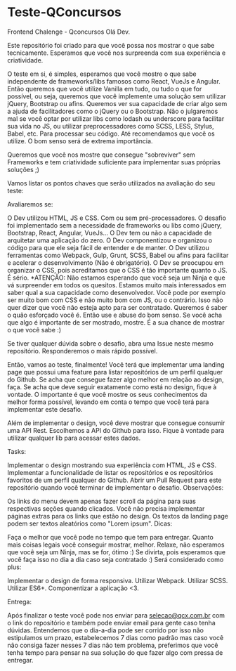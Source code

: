 # Teste-QConcursos

Frontend Chalenge - Qconcursos
Olá Dev.

Este repositório foi criado para que você possa nos mostrar o que sabe tecnicamente. Esperamos que você nos surpreenda com sua experiência e criatividade.

O teste em si, é simples, esperamos que você mostre o que sabe independente de frameworks/libs famosos como React, VueJs e Angular. Então queremos que você utilize Vanilla em tudo, ou tudo o que for possível, ou seja, queremos que você implemente uma solução sem utilizar jQuery, Bootstrap ou afins. Queremos ver sua capacidade de criar algo sem a ajuda de facilitadores como o jQuery ou o Bootstrap. Não o julgaremos mal se você optar por utilizar libs como lodash ou underscore para facilitar sua vida no JS, ou utilizar preprocessadores como SCSS, LESS, Stylus, Babel, etc. Para processar seu código. Até recomendamos que você os utilize. O bom senso será de extrema importância.

Queremos que você nos mostre que consegue "sobreviver" sem Frameworks e tem criatividade suficiente para implementar suas próprias soluções ;)

Vamos listar os pontos chaves que serão utilizados na avaliação do seu teste:

Avaliaremos se:

O Dev utilizou HTML, JS e CSS. Com ou sem pré-processadores.
O desafio foi implementado sem a necessidade de frameworks ou libs como jQuery, Bootstrap, React, Angular, VueJs...
O Dev tem ou não a capacidade de arquitetar uma aplicação do zero.
O Dev componentizou e organizou o código para que ele seja fácil de entender e de manter.
O Dev utilizou ferramentas como Webpack, Gulp, Grunt, SCSS, Babel ou afins para facilitar e acelerar o desenvolvimento (Não é obrigatório).
O Dev se preocupou em organizar o CSS, pois acreditamos que o CSS é tão importante quanto o JS. É sério.
*ATENÇÃO: Não estamos esperando que você seja um Ninja e que vá surpreender em todos os quesitos. Estamos muito mais interessados em saber qual a sua capacidade como desenvolvedor. Você pode por exemplo ser muito bom com CSS e não muito bom com JS, ou o contrário. Isso não quer dizer que você não esteja apto para ser contratado. Queremos é saber o quão esforçado você é. Então use e abuse do bom senso. Se você acha que algo é importante de ser mostrado, mostre. É a sua chance de mostrar o que você sabe :)

Se tiver qualquer dúvida sobre o desafio, abra uma Issue neste mesmo repositório. Responderemos o mais rápido possível.

Então, vamos ao teste, finalmente!
Você terá que implementar uma landing page que possui uma feature para listar repositórios de um perfil qualquer do Github. Se acha que consegue fazer algo melhor em relação ao design, faça. Se acha que deve seguir exatamente como está no design, fique à vontade. O importante é que você mostre os seus conhecimentos da melhor forma possível, levando em conta o tempo que você terá para implementar este desafio.

Além de implementar o design, você deve mostrar que consegue consumir uma API Rest. Escolhemos a API do Github para isso. Fique à vontade para utilizar qualquer lib para acessar estes dados.

Tasks:

Implementar o design mostrando sua experiência com HTML, JS e CSS.
Implementar a funcionalidade de listar os repositórios e os repositórios favoritos de um perfil qualquer do Github.
Abrir um Pull Request para este repositório quando você terminar de implementar o desafio.
Observações:

Os links do menu devem apenas fazer scroll da página para suas respectivas seções quando clicados.
Você não precisa implementar páginas extras para os links que estão no design.
Os textos da landing page podem ser textos aleatórios como "Lorem ipsum".
Dicas:

Faça o melhor que você pode no tempo que tem para entregar.
Quanto mais coisas legais você conseguir mostrar, melhor.
Relaxe, não esperamos que você seja um Ninja, mas se for, ótimo :)
Se divirta, pois esperamos que você faça isso no dia a dia caso seja contratado :)
Será considerado como plus:

Implementar o design de forma responsiva.
Utilizar Webpack.
Utilizar SCSS.
Utilizar ES6+.
Componentizar a aplicação <3.


Entrega:

Após finalizar o teste você pode nos enviar para selecao@qcx.com.br com o link do repositório e também pode enviar email para gente caso tenha dúvidas. Entendemos que o dia-a-dia pode ser corrido por isso não estipulamos um prazo, estabelecemos 7 dias como padrão mas caso você não consiga fazer nesses 7 dias não tem problema, preferimos que você tenha tempo para pensar na sua solução do que fazer algo com pressa de entregar.
